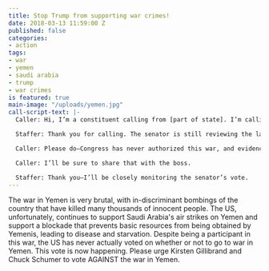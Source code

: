 ```yaml
---
title: Stop Trump from supporting war crimes!
date: 2018-03-13 11:59:00 Z
published: false
categories:
- action
tags:
- war
- yemen
- saudi arabia
- trump
- war crimes
is featured: true
main-image: "/uploads/yemen.jpg"
call-script-text: |-
  Caller: Hi, I’m a constituent calling from [part of state]. I’m calling about the joint resolution introduced by Senators Lee and Sanders to end our unauthorized war in Yemen. It is essential for Senator [name] to support this resolution when it comes to the floor for a vote.

  Staffer: Thank you for calling. The senator is still reviewing the language and I will relay your concerns.

  Caller: Please do—Congress has never authorized this war, and evidence shows that the airstrikes the U.S. is supporting are causing a humanitarian crisis and may amount to war crimes. The chaos has allowed terror groups such as ISIS and Al Qaeda affiliates to gain more power and land. It’s time for Senator [name] to exercise Congress’ constitutional power and end this unauthorized war.

  Caller: I’ll be sure to share that with the boss.

  Staffer: Thank you—I’ll be closely monitoring the senator’s vote.
---
```


The war in Yemen is very brutal, with in-discriminant bombings of the country that have killed many thousands of innocent people. The US, unfortunately, continues to support Saudi Arabia's air strikes on Yemen and support a blockade that prevents basic resources from being obtained by Yemenis, leading to disease and starvation. Despite being a participant in this war, the US has never actually voted on whether or not to go to war in Yemen. This vote is now happening. Please urge Kirsten Gillibrand and Chuck Schumer to vote AGAINST the war in Yemen.